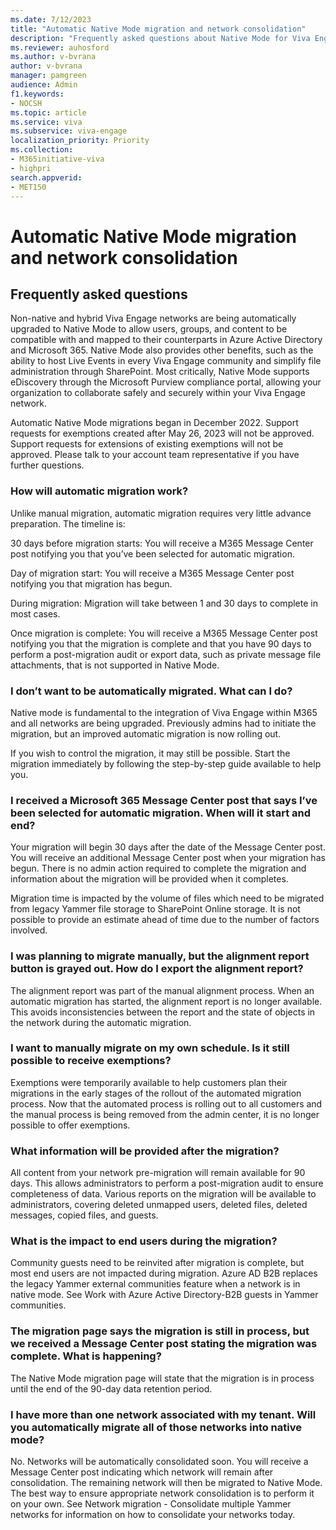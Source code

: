 ```yaml
---
ms.date: 7/12/2023
title: "Automatic Native Mode migration and network consolidation"
description: "Frequently asked questions about Native Mode for Viva Engage"
ms.reviewer: auhosford
ms.author: v-bvrana
author: v-bvrana
manager: pamgreen
audience: Admin
f1.keywords:
- NOCSH
ms.topic: article
ms.service: viva
ms.subservice: viva-engage
localization_priority: Priority
ms.collection:  
- M365initiative-viva
- highpri
search.appverid:
- MET150
---
```


# Automatic Native Mode migration and network consolidation
## Frequently asked questions

Non-native and hybrid Viva Engage networks are being automatically upgraded to Native Mode to allow users, groups, and content to be compatible with and mapped to their counterparts in Azure Active Directory and Microsoft 365. Native Mode also provides other benefits, such as the ability to host Live Events in every Viva Engage community and simplify file administration through SharePoint. Most critically, Native Mode supports eDiscovery through the Microsoft Purview compliance portal, allowing your organization to collaborate safely and securely within your Viva Engage network.

 Automatic Native Mode migrations began in December 2022. Support requests for exemptions created after May 26, 2023 will not be approved. Support requests for extensions of existing exemptions will not be approved. Please talk to your account team representative if you have further questions. 

### How will automatic migration work? 

Unlike manual migration, automatic migration requires very little advance preparation. The timeline is: 

30 days before migration starts: You will receive a M365 Message Center post notifying you that you’ve been selected for automatic migration. 

Day of migration start: You will receive a M365 Message Center post notifying you that migration has begun. 

During migration: Migration will take between 1 and 30 days to complete in most cases. 

Once migration is complete: You will receive a M365 Message Center post notifying you that the migration is complete and that you have 90 days to perform a post-migration audit or export data, such as private message file attachments, that is not supported in Native Mode. 

### I don’t want to be automatically migrated. What can I do? 

Native mode is fundamental to the integration of Viva Engage within M365 and all networks are being upgraded. Previously admins had to initiate the migration, but an improved automatic migration is now rolling out.  

If you wish to control the migration, it may still be possible. Start the migration immediately by following the step-by-step guide available to help you.  

### I received a Microsoft 365 Message Center post that says I’ve been selected for automatic migration. When will it start and end? 

Your migration will begin 30 days after the date of the Message Center post. You will receive an additional Message Center post when your migration has begun. There is no admin action required to complete the migration and information about the migration will be provided when it completes.  

Migration time is impacted by the volume of files which need to be migrated from legacy Yammer file storage to SharePoint Online storage. It is not possible to provide an estimate ahead of time due to the number of factors involved. 

 ### I was planning to migrate manually, but the alignment report button is grayed out. How do I export the alignment report?

The alignment report was part of the manual alignment process. When an automatic migration has started, the alignment report is no longer available. This avoids inconsistencies between the report and the state of objects in the network during the automatic migration.

### I want to manually migrate on my own schedule. Is it still possible to receive exemptions?

Exemptions were temporarily available to help customers plan their migrations in the early stages of the rollout of the automated migration process. Now that the automated process is rolling out to all customers and the manual process is being removed from the admin center, it is no longer possible to offer exemptions.  

 ### What information will be provided after the migration?

All content from your network pre-migration will remain available for 90 days. This allows administrators to perform a post-migration audit to ensure completeness of data. Various reports on the migration will be available to administrators, covering deleted unmapped users, deleted files, deleted messages, copied files, and guests. 

### What is the impact to end users during the migration?

Community guests need to be reinvited after migration is complete, but most end users are not impacted during migration. Azure AD B2B replaces the legacy Yammer external communities feature when a network is in native mode. See Work with Azure Active Directory-B2B guests in Yammer communities. 

### The migration page says the migration is still in process, but we received a Message Center post stating the migration was complete. What is happening?

The Native Mode migration page will state that the migration is in process until the end of the 90-day data retention period. 

### I have more than one network associated with my tenant. Will you automatically migrate all of those networks into native mode? 

No. Networks will be automatically consolidated soon. You will receive a Message Center post indicating which network will remain after consolidation. The remaining network will then be migrated to Native Mode.  The best way to ensure appropriate network consolidation is to perform it on your own. See Network migration - Consolidate multiple Yammer networks for information on how to consolidate your networks today.